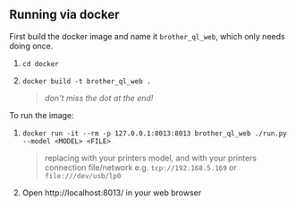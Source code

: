 ## Running via docker

First build the docker image and name it `brother_ql_web`, which only needs doing once.

1. `cd docker`
1. `docker build -t brother_ql_web .`
    
    > _don't miss the dot at the end!_

To run the image:

1. `docker run -it --rm -p 127.0.0.1:8013:8013 brother_ql_web ./run.py --model <MODEL> <FILE>`
    
    > replacing <MODEL> with your printers model, and <FILE> with your printers connection  file/network e.g. `tcp://192.168.5.169` or `file:///dev/usb/lp0`
1. Open http://localhost:8013/ in your web browser